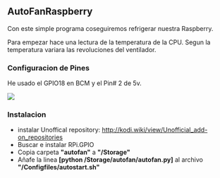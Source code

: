 ## AutoFanRaspberry
Con este simple programa coseguiremos refrigerar nuestra Raspberry.

Para empezar hace una lectura de la temperatura de la CPU.
Segun la temperatura variara las revoluciones del ventilador.

### Configuracion de Pines
He usado el GPIO18 en BCM y el Pin# 2 de 5v.

![](https://lh6.googleusercontent.com/eWESIuflT7q0pWbRIgwDWgngNDqBSXE4pofI1MhxQ9gXC6f2Ns72n9N4-fiVfJcBkv_9ic84v2k0tNs=w1422-h923-rw)

### Instalacion

- instalar Unoffical repository: http://kodi.wiki/view/Unofficial_add-on_repositories
- Buscar e instalar RPi.GPIO
- Copia carpeta **"autofan"** a **"/Storage"**
- Añafe la linea **[python /Storage/autofan/autofan.py]** al archivo **"/Configfiles/autostart.sh"**


